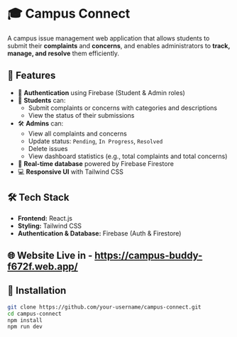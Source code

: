 # 🎓 Campus Connect

A campus issue management web application that allows students to submit their **complaints** and **concerns**, and enables administrators to **track, manage, and resolve** them efficiently.

## 🚀 Features

- 🔐 **Authentication** using Firebase (Student & Admin roles)
- 📝 **Students** can:
  - Submit complaints or concerns with categories and descriptions
  - View the status of their submissions
- 🛠️ **Admins** can:
  - View all complaints and concerns
  - Update status: `Pending`, `In Progress`, `Resolved`
  - Delete issues
  - View dashboard statistics (e.g., total complaints and total concerns)
- 💾 **Real-time database** powered by Firebase Firestore
- 💻 **Responsive UI** with Tailwind CSS

## 🛠️ Tech Stack

- **Frontend:** React.js
- **Styling:** Tailwind CSS
- **Authentication & Database:** Firebase (Auth & Firestore)

## 🌐 Website Live in - https://campus-buddy-f672f.web.app/

## 🔧 Installation

```bash
git clone https://github.com/your-username/campus-connect.git
cd campus-connect
npm install
npm run dev

